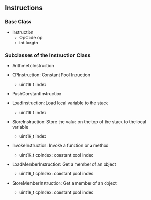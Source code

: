 ## Instructions

### Base Class

- Instruction
    - OpCode op
    - int length

### Subclasses of the Instruction Class

- ArithmeticInstruction

- CPInstruction: Constant Pool Intruction
    - uint16_t index

- PushConstantInstruction

- LoadInstruction: Load local variable to the stack
    - uint16_t index

- StoreInstruction: Store the value on the top of the stack to the local variable
    - uint16_t index

- InvokeInstruction: Invoke a function or a method
    - uint16_t cpIndex: constant pool index

- LoadMemberInstruction: Get a member of an object
    - uint16_t cpIndex: constant pool index

- StoreMemberInstruction: Get a member of an object
    - uint16_t cpIndex: constant pool index